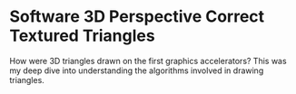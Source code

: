 # Software 3D Perspective Correct Textured Triangles
 How were 3D triangles drawn on the first graphics accelerators? This was my deep dive into understanding the algorithms involved in drawing triangles.
